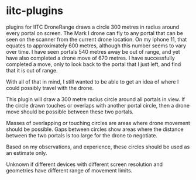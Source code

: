 # iitc-plugins
plugins for IITC
DroneRange draws a circle 300 metres in radius around every portal on screen.
The Mark I drone can fly to any portal that can be seen on the scanner from the current drone location.
On my Iphone 11, that equates to approximately 600 metres, although this number seems to vary over time. I have seen portals 540 metres away be out of range, and yet have also completed a drone move of 670 metres.
I have successfully completed a move, only to look back to the portal that I just left, and find that it is out of range.

With all of that in mind, I still wanted to be able to get an idea of where I could possibly travel with the drone.

This plugin will draw a 300 metre radius circle around all portals in view. If the circle drawn touches or overlaps with another portal circle, then a drone move should be possible between these two portals.

Masses of overlapping or touching circles are areas where drone movement should be possible. Gaps between circles show areas where the distance between the two portals is too large for the drone to negotiate. 

Based on my observations, and experience, these circles should be used as an estimate only.

Unknown if different devices with different screen resolution and geometries have different range of movement limits.
